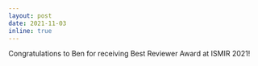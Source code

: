 ```yaml
---
layout: post
date: 2021-11-03
inline: true
---
```


Congratulations to Ben for receiving Best Reviewer Award at ISMIR 2021! 